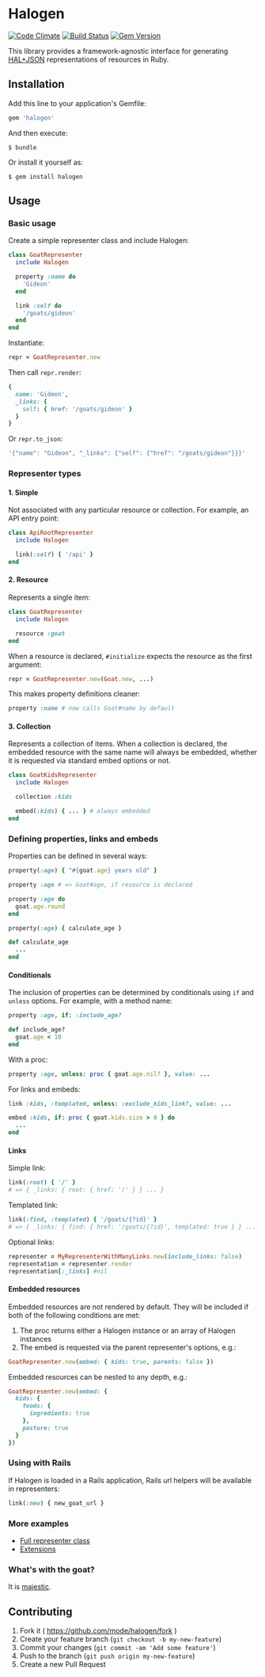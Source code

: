 # Halogen

[![Code Climate](https://codeclimate.com/repos/552430af695680100500b659/badges/cdae8d5a10147d135be9/gpa.svg)](https://codeclimate.com/repos/552430af695680100500b659/feed)
[![Build Status](https://travis-ci.org/mode/halogen.svg?branch=master)](https://travis-ci.org/mode/halogen)
[![Gem Version](https://badge.fury.io/rb/halogen.svg)](http://badge.fury.io/rb/halogen)

This library provides a framework-agnostic interface for generating
[HAL+JSON](http://stateless.co/hal_specification.html)
representations of resources in Ruby.

## Installation

Add this line to your application's Gemfile:

```ruby
gem 'halogen'
```

And then execute:

    $ bundle

Or install it yourself as:

    $ gem install halogen

## Usage

### Basic usage

Create a simple representer class and include Halogen:

```ruby
class GoatRepresenter
  include Halogen

  property :name do
    'Gideon'
  end

  link :self do
    '/goats/gideon'
  end
end
```

Instantiate:

```ruby
repr = GoatRepresenter.new
```

Then call `repr.render`:

```ruby
{
  name: 'Gideon',
  _links: {
    self: { href: '/goats/gideon' }
  }
}
```

Or `repr.to_json`:

```ruby
'{"name": "Gideon", "_links": {"self": {"href": "/goats/gideon"}}}'
```

### Representer types

#### 1. Simple

Not associated with any particular resource or collection. For example, an API
entry point:

```ruby
class ApiRootRepresenter
  include Halogen

  link(:self) { '/api' }
end
```

#### 2. Resource

Represents a single item:

```ruby
class GoatRepresenter
  include Halogen

  resource :goat
end
```

When a resource is declared, `#initialize` expects the resource as the first argument:

```ruby
repr = GoatRepresenter.new(Goat.new, ...)
```

This makes property definitions cleaner:

```ruby
property :name # now calls Goat#name by default
```

#### 3. Collection

Represents a collection of items. When a collection is declared, the embedded
resource with the same name will always be embedded, whether it is requested
via standard embed options or not.

```ruby
class GoatKidsRepresenter
  include Halogen

  collection :kids

  embed(:kids) { ... } # always embedded
end
```

### Defining properties, links and embeds

Properties can be defined in several ways:

```ruby
property(:age) { "#{goat.age} years old" }
```

```ruby
property :age # => Goat#age, if resource is declared
```

```ruby
property :age do
  goat.age.round
end
```

```ruby
property(:age) { calculate_age }

def calculate_age
  ...
end
```

#### Conditionals

The inclusion of properties can be determined by conditionals using `if` and
`unless` options. For example, with a method name:

```ruby
property :age, if: :include_age?

def include_age?
  goat.age < 10
end
```

With a proc:
```ruby
property :age, unless: proc { goat.age.nil? }, value: ...
```

For links and embeds:

```ruby
link :kids, :templated, unless: :exclude_kids_link?, value: ...
```

```ruby
embed :kids, if: proc { goat.kids.size > 0 } do
  ...
end
```

#### Links

Simple link:

```ruby
link(:root) { '/' }
# => { _links: { root: { href: '/' } } ... }
```

Templated link:

```ruby
link(:find, :templated) { '/goats/{?id}' }
# => { _links: { find: { href: '/goats/{?id}', templated: true } } ... }
```

Optional links:

```ruby
representer = MyRepresenterWithManyLinks.new(include_links: false)
representation = representer.render
representation[:_links] #nil
```

#### Embedded resources

Embedded resources are not rendered by default. They will be included if both
of the following conditions are met:

1. The proc returns either a Halogen instance or an array of Halogen instances
2. The embed is requested via the parent representer's options, e.g.:

```ruby
GoatRepresenter.new(embed: { kids: true, parents: false })
```

Embedded resources can be nested to any depth, e.g.:

```ruby
GoatRepresenter.new(embed: {
  kids: {
    foods: {
      ingredients: true
    },
    pasture: true
  }
})
```

### Using with Rails

If Halogen is loaded in a Rails application, Rails url helpers will be
available in representers:

```ruby
link(:new) { new_goat_url }
```

### More examples

* [Full representer class](examples/simple.rb)
* [Extensions](examples/extensions.md)

### What's with the goat?

It is [majestic](https://twitter.com/ModeAnalytics/status/497876416013537280).

## Contributing

1. Fork it ( https://github.com/mode/halogen/fork )
2. Create your feature branch (`git checkout -b my-new-feature`)
3. Commit your changes (`git commit -am 'Add some feature'`)
4. Push to the branch (`git push origin my-new-feature`)
5. Create a new Pull Request
